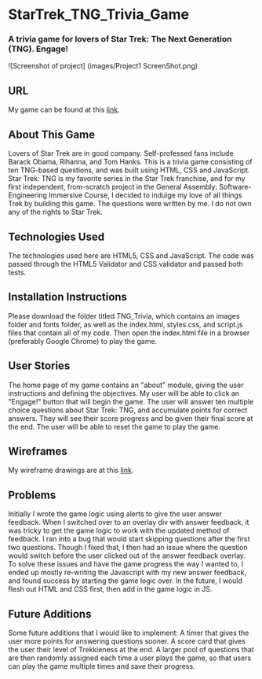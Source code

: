 # StarTrek_TNG_Trivia_Game
### A trivia game for lovers of Star Trek: The Next Generation (TNG). Engage!

![Screenshot of project]
(images/Project1 ScreenShot.png)

## URL
My game can be found at this [link](https://esin87.github.io/StarTrek_TNG_Trivia_Game/).

## About This Game
Lovers of Star Trek are in good company. Self-professed fans include Barack Obama, Rihanna, and Tom Hanks. This is a trivia game consisting of ten TNG-based questions, and was built using HTML, CSS and JavaScript. Star Trek: TNG is my favorite series in the Star Trek franchise, and for my first independent, from-scratch project in the General Assembly: Software-Engineering Immersive Course, I decided to indulge my love of all things Trek by building this game. The questions were written by me. I do not own any of the rights to Star Trek. 

## Technologies Used
The technologies used here are HTML5, CSS and JavaScript. The code was passed through the HTML5 Validator and CSS validator and passed both tests.

## Installation Instructions
Please download the folder titled TNG_Trivia, which contains an images folder and fonts folder, as well as the index.html, styles.css, and script.js files that contain all of my code. Then open the index.html file in a browser (preferably Google Chrome) to play the game. 

## User Stories
The home page of my game contains an "about" module, giving the user instructions and defining the objectives. My user will be able to click an "Engage!" button that will begin the game. The user will answer ten multiple choice questions about Star Trek: TNG, and accumulate points for correct answers. They will see their score progress and be given their final score at the end. The user will be able to reset the game to play the game. 

## Wireframes
My wireframe drawings are at this [link](https://github.com/esin87/StarTrek_TNG_Trivia_Game/blob/master/Star%20Trek%20Trivia%20Game%20Wireframes.pdf).

## Problems
Initially I wrote the game logic using alerts to give the user answer feedback. When I switched over to an overlay div with answer feedback, it was tricky to get the game logic to work with the updated method of feedback. I ran into a bug that would start skipping questions after the first two questions. Though I fixed that, I then had an issue where the question would switch before the user clicked out of the answer feedback overlay. To solve these issues and have the game progress the way I wanted to, I ended up mostly re-writing the Javascript with my new answer feedback, and found success by starting the game logic over. In the future, I would flesh out HTML and CSS first, then add in the game logic in JS.

## Future Additions
Some future additions that I would like to implement: A timer that gives the user more points for answering questions sooner. A score card that gives the user their level of Trekkieness at the end. A larger pool of questions that are then randomly assigned each time a user plays the game, so that users can play the game multiple times and save their progress.
